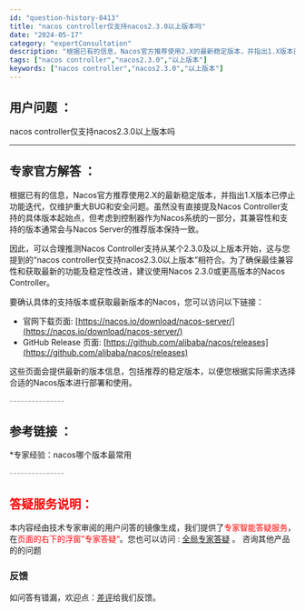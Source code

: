 ```yaml
---
id: "question-history-8413"
title: "nacos controller仅支持nacos2.3.0以上版本吗"
date: "2024-05-17"
category: "expertConsultation"
description: "根据已有的信息，Nacos官方推荐使用2.X的最新稳定版本，并指出1.X版本已停止功能迭代，仅维护重大BUG和安全问题。虽然没有直接提及Nacos Controller支持的具体版本起始点，但考虑到控制器作为Nacos系统的一部分，其兼容性和支持的版本通常会与Nacos Server的推荐版本保持一"
tags: ["nacos controller","nacos2.3.0","以上版本"]
keywords: ["nacos controller","nacos2.3.0","以上版本"]
---
```


## 用户问题 ： 
 nacos controller仅支持nacos2.3.0以上版本吗  

---------------
## 专家官方解答 ：

根据已有的信息，Nacos官方推荐使用2.X的最新稳定版本，并指出1.X版本已停止功能迭代，仅维护重大BUG和安全问题。虽然没有直接提及Nacos Controller支持的具体版本起始点，但考虑到控制器作为Nacos系统的一部分，其兼容性和支持的版本通常会与Nacos Server的推荐版本保持一致。

因此，可以合理推测Nacos Controller支持从某个2.3.0及以上版本开始，这与您提到的“nacos controller仅支持nacos2.3.0以上版本”相符合。为了确保最佳兼容性和获取最新的功能及稳定性改进，建议使用Nacos 2.3.0或更高版本的Nacos Controller。

要确认具体的支持版本或获取最新版本的Nacos，您可以访问以下链接：
- 官网下载页面: [https://nacos.io/download/nacos-server/](https://nacos.io/download/nacos-server/)
- GitHub Release 页面: [https://github.com/alibaba/nacos/releases](https://github.com/alibaba/nacos/releases)

这些页面会提供最新的版本信息，包括推荐的稳定版本，以便您根据实际需求选择合适的Nacos版本进行部署和使用。


<font color="#949494">---------------</font> 


## 参考链接 ：

*专家经验：nacos哪个版本最常用 


 <font color="#949494">---------------</font> 
 


## <font color="#FF0000">答疑服务说明：</font> 

本内容经由技术专家审阅的用户问答的镜像生成，我们提供了<font color="#FF0000">专家智能答疑服务</font>，在<font color="#FF0000">页面的右下的浮窗”专家答疑“</font>。您也可以访问 : [全局专家答疑](https://answer.opensource.alibaba.com/docs/intro) 。 咨询其他产品的的问题

### 反馈
如问答有错漏，欢迎点：[差评](https://ai.nacos.io/user/feedbackByEnhancerGradePOJOID?enhancerGradePOJOId=13635)给我们反馈。
